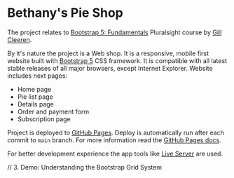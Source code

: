 # Bethany's Pie Shop

The project relates to [Bootstrap 5: Fundamentals](https://app.pluralsight.com/library/courses/bootstrap-5-fundamentals/table-of-contents) Pluralsight course by [Gill Cleeren](https://app.pluralsight.com/profile/author/gill-cleeren).

By it's nature the project is a Web shop. It is a responsive, mobile first website built with [Bootstrap 5](https://getbootstrap.com/) CSS framework. It is compatible with all latest stable releases of all major browsers, except Internet Explorer. Website includes next pages:

- Home page
- Pie list page
- Details page
- Order and payment form
- Subscription page

Project is deployed to [GitHub Pages](https://ntonbala.github.io/bethanys-pie-shop/applepie). Deploy is automatically run after each commit to `main` branch. For more information read the [GitHub Pages docs](https://docs.github.com/en/pages).

For better development experience the app tools like [Live Server](https://marketplace.visualstudio.com/items?itemName=ritwickdey.LiveServer) are used.

// 3. Demo: Understanding the Bootstrap Grid System
